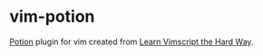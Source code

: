 # vim-potion

[Potion](http://perl11.org/potion/index.html) plugin for vim created from [Learn Vimscript the Hard Way](https://learnvimscriptthehardway.stevelosh.com/chapters/43.html).
